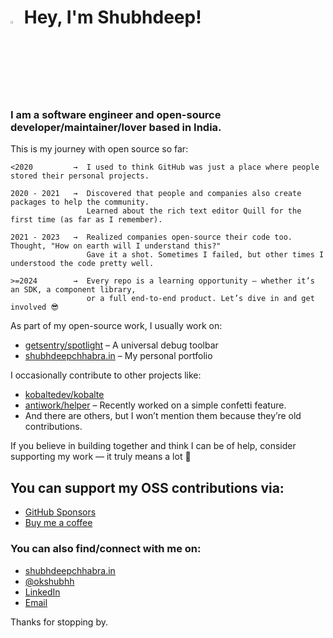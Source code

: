 # <img src="https://raw.githubusercontent.com/aemmadi/aemmadi/master/wave.gif" width="3%"> Hey, I'm Shubhdeep!

### __I am a software engineer and open-source developer/maintainer/lover based in India.__

This is my journey with open source so far:

```
<2020         →  I used to think GitHub was just a place where people stored their personal projects.

2020 - 2021   →  Discovered that people and companies also create packages to help the community.
                 Learned about the rich text editor Quill for the first time (as far as I remember).

2021 - 2023   →  Realized companies open-source their code too. Thought, "How on earth will I understand this?"
                 Gave it a shot. Sometimes I failed, but other times I understood the code pretty well.

>=2024        →  Every repo is a learning opportunity – whether it’s an SDK, a component library,
                 or a full end-to-end product. Let’s dive in and get involved 😎
```


As part of my open-source work, I usually work on:

- [getsentry/spotlight](https://github.com/getsentry/spotlight) – A universal debug toolbar
- [shubhdeepchhabra.in](https://github.com/Shubhdeep12/shubhdeepchhabra.in) – My personal portfolio

I occasionally contribute to other projects like:

- [kobaltedev/kobalte](https://github.com/kobaltedev/kobalte)
- [antiwork/helper](https://github.com/antiwork/helper) – Recently worked on a simple confetti feature.
- And there are others, but I won’t mention them because they’re old contributions.



If you believe in building together and think I can be of help, consider supporting my work — it truly means a lot 🤝

## You can support my OSS contributions via:

- [GitHub Sponsors](https://github.com/sponsors/Shubhdeep12)
- [Buy me a coffee](https://www.buymeacoffee.com/shubhdeep)



### You can also find/connect with me on:

- [shubhdeepchhabra.in](https://shubhdeepchhabra.in)
- [@okshubhh](https://twitter.com/okshubhh)
- [LinkedIn](https://www.linkedin.com/in/shubhdeepchhabra)
- [Email](mailto:chhabrashubhdeep@gmail.com)

Thanks for stopping by.

